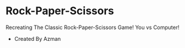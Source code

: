 # Rock-Paper-Scissors
Recreating The Classic Rock-Paper-Scissors Game! You vs Computer!
- Created By Azman
